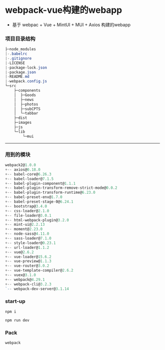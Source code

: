 # webpack-vue构建的webapp

- 基于 webpac + Vue + MintUI + MUI + Axios 构建的webapp

###  项目目录结构

```powershell
├─node_modules
|-.babelrc
|-.gitignore
|-LICENSE
|-package-lock.json
|-package.json
|-README.md
|-webpack.config.js
└─src
    ├─components
    │  ├─Goods
    │  ├─news
    │  ├─photos
    │  ├─subCPTS
    │  └─tabbar
    ├─dist
    ├─images
    ├─js
    └─lib
        └─mui
```



---



### 用到的模块

```powershell
webpack2@1.0.0 
+-- axios@0.18.0
+-- babel-core@6.26.3
+-- babel-loader@7.1.5
+-- babel-plugin-component@1.1.1
+-- babel-plugin-transform-remove-strict-mode@0.0.2
+-- babel-plugin-transform-runtime@6.23.0
+-- babel-preset-env@1.7.0
+-- babel-preset-stage-0@6.24.1
+-- bootstrap@3.4.0
+-- css-loader@2.1.0
+-- file-loader@3.0.1
+-- html-webpack-plugin@3.2.0
+-- mint-ui@2.2.13
+-- moment@2.23.0
+-- node-sass@4.11.0
+-- sass-loader@7.1.0
+-- style-loader@0.23.1
+-- url-loader@1.1.2
+-- vue@2.6.2
+-- vue-loader@15.6.2
+-- vue-preview@1.1.3
+-- vue-router@3.0.2
+-- vue-template-compiler@2.6.2
+-- vuex@3.1.0
+-- webpack@4.29.1
+-- webpack-cli@3.2.3
`-- webpack-dev-server@3.1.14
```





### start-up

`npm i `

`npm run dev`

### Pack

`webpack`

